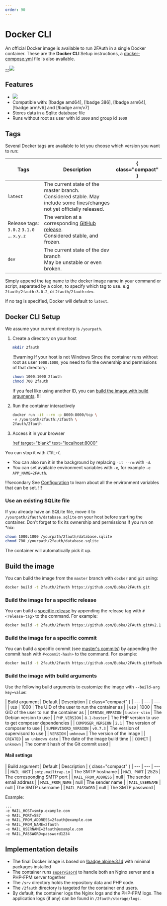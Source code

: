 ```yaml
---
order: 90
---
```

# Docker CLI

An official Docker image is available to run 2FAuth in a single Docker container.
These are the __Docker CLI__ Setup instructions, a <a href="https://github.com/Bubka/2FAuth/blob/master/docker/docker-compose.yml" target="_blank">docker-compose.yml</a> file is also available.

[--![](https://dockeri.co/image/2fauth/2fauth)](https://hub.docker.com/r/2fauth/2fauth)

<div style="clear: both;"></div>

## Features

- [![](https://img.shields.io/docker/image-size/2fauth/2fauth/latest)](https://hub.docker.com/r/2fauth/2fauth/tags)
- Compatible with: [!badge amd64], [!badge 386], [!badge arm64], [!badge arm/v6] and [!badge arm/v7]
- Stores data in a Sqlite database file
- Runs without root as user with id `1000` and group id `1000`

## Tags

Several Docker tags are available to let you choose which version you want to run:

| Tags | Description | { class="compact" }
| --- | --- | --- |
| `latest` | The current state of the master branch.<br />Considered stable. May include some fixes/changes not yet officially released. |
| Release tags: `3.0.2` `3.1.0` ... `x.y.z` | The version at a corresponding [GitHub release](https://github.com/Bubka/2FAuth/releases).<br />Considered stable, and frozen. |
| `dev` | The current state of the dev branch<br />May be unstable or even broken.

Simply append the tag name to the docker image name in your command or script, separated by a colon, to specify which tag to use. e.g `2fauth/2fauth:3.0.2`, or `2fauth/2fauth:dev`.

If no tag is specified, Docker will default to `latest`.

## Docker CLI Setup

We assume your current directory is `/yourpath`.

1. Create a directory on your host

    ```sh
    mkdir 2fauth
    ```

    !!!warning If your host is not Windows
    Since the container runs without root as user `1000:1000`, you need to fix the ownership and permissions of that directory:

    ```sh
    chown 1000:1000 2fauth
    chmod 700 2fauth
    ```

    If you feel like using another ID, you can [build the image with build arguments](#build-the-image-with-build-arguments).
    !!!

1. Run the container interactively

    ```sh
    docker run -it --rm -p 8000:8000/tcp \
    -v /yourpath/2fauth:/2fauth \
    2fauth/2fauth
    ```

1. Access it in your browser

    [!ref target="blank" text="localhost:8000"](http://localhost:8000)

You can stop it with `CTRL+C`.

- You can also run it in the background by replacing `-it --rm` with `-d`.
- You can set available environment variables with `-e`, for example `-e APP_NAME=2FAuth`.

!!!secondary
See [Configuration](/getting-started/configuration/) to learn about all the environment variables that can be set.
!!!

### Use an existing SQLite file

If you already have an SQLite file, move it to `/yourpath/2fauth/database.sqlite` on your host before starting the container. Don't forget to fix its ownership and permissions if you run on *nix:

```sh
chown 1000:1000 /yourpath/2fauth/database.sqlite
chmod 700 /yourpath/2fauth/database.sqlite
```

The container will automatically pick it up.

## Build the image

You can build the image from the `master` branch with `docker` and `git` using:

```sh
docker build -t 2fauth/2fauth https://github.com/Bubka/2FAuth.git
```

### Build the image for a specific release

You can build a [specific release](https://github.com/Bubka/2FAuth/releases) by appending the release tag with `#<release-tag>` to the command. For example:

```sh
docker build -t 2fauth/2fauth https://github.com/Bubka/2FAuth.git#v2.1.0
```

### Build the image for a specific commit

You can build a specific commit (see [master's commits](https://github.com/Bubka/2FAuth/commits/master)) by appending the commit hash with `#<commit-hash>` to the command. For example:

```sh
docker build -t 2fauth/2fauth https://github.com/Bubka/2FAuth.git#fba9e29bd4e3bb697296bb0bde60ae869537528b
```

### Build the image with build arguments

Use the following build arguments to customize the image with `--build-arg key=value`:

| Build argument | Default | Description | { class="compact" }
| --- | --- | --- |
| `UID` | 1000 | The UID of the user to run the container as |
| `GID` | 1000 | The GID of the user to run the container as |
| `DEBIAN_VERSION` | `buster-slim` | The Debian version to use |
| `PHP_VERSION` | `8.1-buster` | The PHP version to use to get composer dependencies |
| `COMPOSER_VERSION` | `2.1` | The version of composer to use |
| `SUPERVISORD_VERSION` | `v0.7.3` | The version of supervisord to use |
| `VERSION` | `unknown` | The version of the image |
| `CREATED` | `an unknown date` | The date of the image build time |
| `COMMIT` | `unknown` | The commit hash of the Git commit used |

#### Mail settings

| Build argument | Default | Description |  { class="compact" }
| --- | --- | --- |
| `MAIL_HOST` | `smtp.mailtrap.io` | The SMTP hostname |
| `MAIL_PORT` | 2525 | The corresponding SMTP port |
| `MAIL_FROM_ADDRESS` | null | The sender email address |
| `MAIL_FROM_NAME` | null | The sender name |
| `MAIL_USERNAME` | null | The SMTP username |
| `MAIL_PASSWORD` | null | The SMTP password |

Example:

```sh
...
-e MAIL_HOST=smtp.example.com
-e MAIL_PORT=587
-e MAIL_FROM_ADDRESS=2fauth@example.com
-e MAIL_FROM_NAME=2fauth
-e MAIL_USERNAME=2fauth@example.com
-e MAIL_PASSWORD=password1234
```

## Implementation details

- The final Docker image is based on [!badge alpine:3.14](https://hub.docker.com/_/alpine) with minimal packages installed
- The container runs [`supervisord`](https://github.com/ochinchina/supervisord) to handle both an Nginx server and a PHP-FPM server together
- The `/srv` directory holds the repository data and PHP code.
- The `/2fauth` directory is targeted for the container end users.
- By default, the container logs the Nginx logs and the PHP-FPM logs. The application logs (if any) can be found in `/2fauth/storage/logs`.
